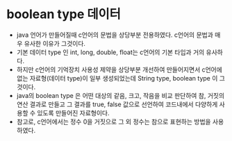 # boolean type 데이터
* java 언어가 만들어질때 c언어의 문법을 상당부분 전용하였다. c언어의 문법과 매우 유사한 이유가 그것이다.
* 기본 데이터 type 인 int, long, double, float는 c언어의 기본 타입과 거의 유사하다.
* 하지만 c언어의 기억장치 사용성 제약을 상당부분 개선하여 만들어지면서 c언어에 없는 자료형(데이터 type)이
일부 생성되었는데 String type, boolean type 이 그것이다.
* java의 boolean type 은 어떤 대상의 같음, 크고, 작음을 비교 판단하여 참, 거짓의 연산 결과로 만들고 그 결과를 true, false 값으로 선언하여 코드내에서 다양하게 사용할 수 있도록 만들어진 자료형이다.
* 참고로, c언어에서는 정수 0을 거짓으로 그 외 정수는 참으로 표현하는 방법을 사용하였다.